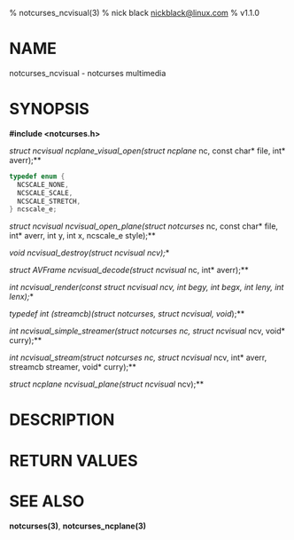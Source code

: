 % notcurses_ncvisual(3)
% nick black <nickblack@linux.com>
% v1.1.0

# NAME
notcurses_ncvisual - notcurses multimedia

# SYNOPSIS

**#include <notcurses.h>**

**struct ncvisual* ncplane_visual_open(struct ncplane* nc, const char* file,
                                         int* averr);**

```c
typedef enum {
  NCSCALE_NONE,
  NCSCALE_SCALE,
  NCSCALE_STRETCH,
} ncscale_e;
```

**struct ncvisual* ncvisual_open_plane(struct notcurses* nc, const char* file,
                                         int* averr, int y, int x,
                                         ncscale_e style);**

**void ncvisual_destroy(struct ncvisual* ncv);**

**struct AVFrame* ncvisual_decode(struct ncvisual* nc, int* averr);**

**int ncvisual_render(const struct ncvisual* ncv, int begy, int begx,
                        int leny, int lenx);**

**typedef int (*streamcb)(struct notcurses*, struct ncvisual*, void*);**

**int ncvisual_simple_streamer(struct notcurses* nc, struct ncvisual* ncv, void* curry);**

**int ncvisual_stream(struct notcurses* nc, struct ncvisual* ncv,
                        int* averr, streamcb streamer, void* curry);**

**struct ncplane* ncvisual_plane(struct ncvisual* ncv);**

# DESCRIPTION


# RETURN VALUES

# SEE ALSO

**notcurses(3)**, **notcurses_ncplane(3)**
